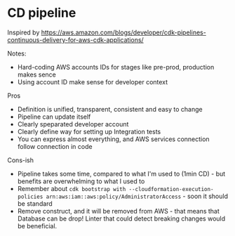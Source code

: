 # CD pipeline
Inspired by
https://aws.amazon.com/blogs/developer/cdk-pipelines-continuous-delivery-for-aws-cdk-applications/

Notes:
- Hard-coding AWS accounts IDs for stages like pre-prod, production makes sence
- Using account ID make sense for developer context 

Pros
- Definition is unified, transparent, consistent and easy to change
- Pipeline can update itself
- Clearly speparated developer account
- Clearly define way for setting up Integration tests
- You can express almost everything, and AWS services connection follow connection in code

Cons-ish
- Pipeline takes some time, compared to what I'm used to (1min CD) - but benefits are overwhelming to what I used to
- Remember about `cdk bootstrap with --cloudformation-execution-policies arn:aws:iam::aws:policy/AdministratorAccess` - soon it should be standard
- Remove construct, and it will be removed from AWS - that means that Database can be drop! Linter that could detect breaking changes would be beneficial.